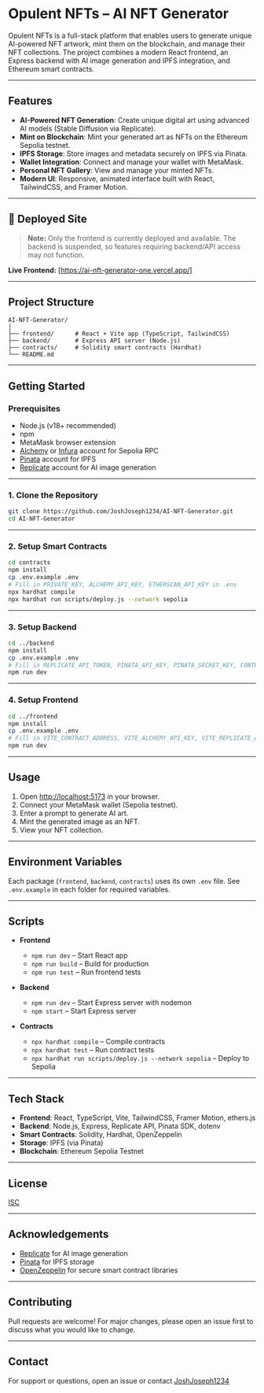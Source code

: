 # Opulent NFTs – AI NFT Generator

Opulent NFTs is a full-stack platform that enables users to generate unique AI-powered NFT artwork, mint them on the blockchain, and manage their NFT collections. The project combines a modern React frontend, an Express backend with AI image generation and IPFS integration, and Ethereum smart contracts.

---

## Features

- **AI-Powered NFT Generation**: Create unique digital art using advanced AI models (Stable Diffusion via Replicate).
- **Mint on Blockchain**: Mint your generated art as NFTs on the Ethereum Sepolia testnet.
- **IPFS Storage**: Store images and metadata securely on IPFS via Pinata.
- **Wallet Integration**: Connect and manage your wallet with MetaMask.
- **Personal NFT Gallery**: View and manage your minted NFTs.
- **Modern UI**: Responsive, animated interface built with React, TailwindCSS, and Framer Motion.

---

## 🚀 Deployed Site

> **Note:** Only the frontend is currently deployed and available. The backend is suspended, so features requiring backend/API access may not function.

**Live Frontend:** [https://ai-nft-generator-one.vercel.app/]

---

## Project Structure

```
AI-NFT-Generator/
│
├── frontend/      # React + Vite app (TypeScript, TailwindCSS)
├── backend/       # Express API server (Node.js)
├── contracts/     # Solidity smart contracts (Hardhat)
└── README.md
```

---

## Getting Started

### Prerequisites

- Node.js (v18+ recommended)
- npm
- MetaMask browser extension
- [Alchemy](https://www.alchemy.com/) or [Infura](https://infura.io/) account for Sepolia RPC
- [Pinata](https://pinata.cloud/) account for IPFS
- [Replicate](https://replicate.com/) account for AI image generation

---

### 1. Clone the Repository

```sh
git clone https://github.com/JoshJoseph1234/AI-NFT-Generator.git
cd AI-NFT-Generator
```

---

### 2. Setup Smart Contracts

```sh
cd contracts
npm install
cp .env.example .env
# Fill in PRIVATE_KEY, ALCHEMY_API_KEY, ETHERSCAN_API_KEY in .env
npx hardhat compile
npx hardhat run scripts/deploy.js --network sepolia
```

---

### 3. Setup Backend

```sh
cd ../backend
npm install
cp .env.example .env
# Fill in REPLICATE_API_TOKEN, PINATA_API_KEY, PINATA_SECRET_KEY, CONTRACT_ADDRESS, PRIVATE_KEY, SEPOLIA_RPC_URL
npm run dev
```

---

### 4. Setup Frontend

```sh
cd ../frontend
npm install
cp .env.example .env
# Fill in VITE_CONTRACT_ADDRESS, VITE_ALCHEMY_API_KEY, VITE_REPLICATE_API_TOKEN
npm run dev
```

---

## Usage

1. Open [http://localhost:5173](http://localhost:5173) in your browser.
2. Connect your MetaMask wallet (Sepolia testnet).
3. Enter a prompt to generate AI art.
4. Mint the generated image as an NFT.
5. View your NFT collection.

---

## Environment Variables

Each package (`frontend`, `backend`, `contracts`) uses its own `.env` file. See `.env.example` in each folder for required variables.

---

## Scripts

- **Frontend**
  - `npm run dev` – Start React app
  - `npm run build` – Build for production
  - `npm run test` – Run frontend tests

- **Backend**
  - `npm run dev` – Start Express server with nodemon
  - `npm start` – Start Express server

- **Contracts**
  - `npx hardhat compile` – Compile contracts
  - `npx hardhat test` – Run contract tests
  - `npx hardhat run scripts/deploy.js --network sepolia` – Deploy to Sepolia

---

## Tech Stack

- **Frontend**: React, TypeScript, Vite, TailwindCSS, Framer Motion, ethers.js
- **Backend**: Node.js, Express, Replicate API, Pinata SDK, dotenv
- **Smart Contracts**: Solidity, Hardhat, OpenZeppelin
- **Storage**: IPFS (via Pinata)
- **Blockchain**: Ethereum Sepolia Testnet

---

## License

[ISC](LICENSE)

---

## Acknowledgements

- [Replicate](https://replicate.com/) for AI image generation
- [Pinata](https://pinata.cloud/) for IPFS storage
- [OpenZeppelin](https://openzeppelin.com/) for secure smart contract libraries

---

## Contributing

Pull requests are welcome! For major changes, please open an issue first to discuss what you would like to change.

---

## Contact

For support or questions, open an issue or contact [JoshJoseph1234](https://github.com/JoshJoseph1234)